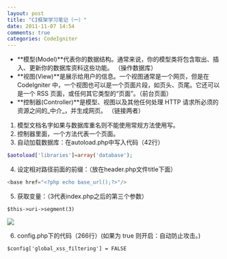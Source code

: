 ```yaml
---
layout: post
title: "CI框架学习笔记（一）"
date: 2011-11-07 14:54
comments: true
categories: CodeIgniter
---
```


* **模型(Model)**代表你的数据结构。通常来说，你的模型类将包含取出、插入、更新你的数据库资料这些功能。 （操作数据库）
* **视图(View)**是展示给用户的信息。一个视图通常是一个网页，但是在 CodeIgniter 中，一个视图也可以是一个页面片段，如页头、页尾。它还可以是一个 RSS 页面，或任何其它类型的“页面”。（前台页面）
* **控制器(Controller)**是模型、视图以及其他任何处理 HTTP 请求所必须的资源之间的_中介_，并生成网页。 （链接两者）
1. 模型文档名字如果与数据库重名则不能使用常规方法使用写。
2. 控制器里面，一个方法代表一个页面。
3. 自动加载数据库：在autoload.php中写入代码（42行）

```php
$aotoload['libraries']=array('database');
```

4. 设定相对路径前面的前缀：（放在header.php文件title下面）

```php
<base href="<?php echo base_url();?>"/>
```

5. 获取变量：（3代表index.php之后的第三个参数）

```
$this->uri->segment(3)
```

![](http://ww4.sinaimg.cn/large/4cc5f9b3gw1er6jtfbcgjj20g005cwf0.jpg)

6. config.php下的代码（266行）(如果为 true 则开启：自动防止攻击。)

```
$config['global_xss_filtering'] = FALSE
```

